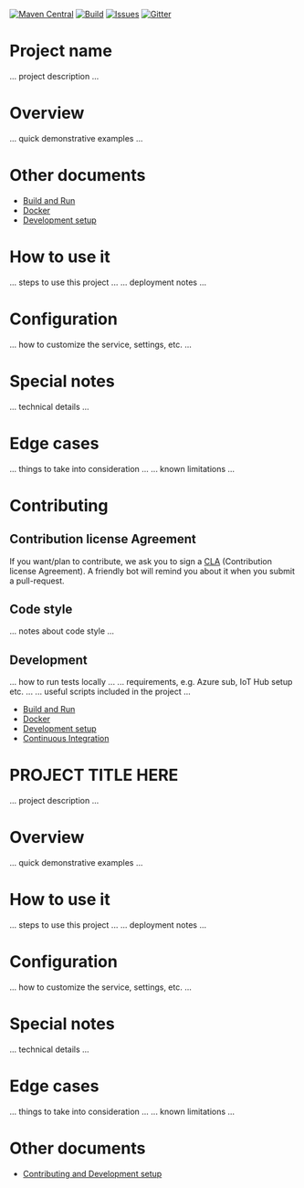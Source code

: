 [![Maven Central][maven-badge]][maven-url]
[![Build][build-badge]][build-url]
[![Issues][issues-badge]][issues-url]
[![Gitter][gitter-badge]][gitter-url]

Project name
============

... project description ...

Overview
========

... quick demonstrative examples ...

Other documents
===============

* [Build and Run](project/docs/BUILD.md)
* [Docker](project/docs/DOCKER.md)
* [Development setup](project/docs/DEV-SETUP.md)

How to use it
=============

... steps to use this project ...
... deployment notes ...

Configuration
=============

... how to customize the service, settings, etc. ...

Special notes
=============

... technical details ...

Edge cases
==========

... things to take into consideration ...
... known limitations ...

Contributing
============

## Contribution license Agreement

If you want/plan to contribute, we ask you to sign a [CLA](https://cla.microsoft.com/)
(Contribution license Agreement). A friendly bot will remind you about it when you submit
a pull-request.

## Code style

... notes about code style ...

## Development

... how to run tests locally ...
... requirements, e.g. Azure sub, IoT Hub setup etc. ...
... useful scripts included in the project ...

* [Build and Run](project/docs/BUILD.md)
* [Docker](project/docs/DOCKER.md)
* [Development setup](project/docs/DEV-SETUP.md)
* [Continuous Integration](project/docs/CI.md)

[maven-badge]: https://img.shields.io/maven-central/v/com.microsoft.azure.iot/[ABCDEFG].svg
[maven-url]: http://search.maven.org/#search%7Cga%7C1%7Ca%3A%22[ABCDEFG]%22
[build-badge]: https://api.travis-ci.com/Azure/microservice-template-dotnet-ws.svg?token=Ne4bYvppJihDwJ89ybGC
[build-url]: https://travis-ci.com/Azure/microservice-template-dotnet-ws
[issues-badge]: https://img.shields.io/github/issues/azure/microservice-template-dotnet-ws.svg
[issues-url]: https://github.com/azure/microservice-template-dotnet-ws/issues
[gitter-badge]: https://img.shields.io/gitter/room/azure/iot-pcs.js.svg
[gitter-url]: https://gitter.im/azure/iot-pcs

PROJECT TITLE HERE
==================

... project description ...

Overview
========

... quick demonstrative examples ...

How to use it
=============

... steps to use this project ...
... deployment notes ...

Configuration
=============

... how to customize the service, settings, etc. ...

Special notes
=============

... technical details ...

Edge cases
==========

... things to take into consideration ...
... known limitations ...

Other documents
===============

* [Contributing and Development setup](CONTRIBUTING.md)


[build-badge]: https://img.shields.io/travis/Azure/PROJECT-ID-HERE-dotnet.svg
[build-url]: https://travis-ci.org/Azure/PROJECT-ID-HERE-dotnet
[issues-badge]: https://img.shields.io/github/issues/azure/PROJECT-ID-HERE-dotnet.svg
[issues-url]: https://github.com/azure/PROJECT-ID-HERE-dotnet/issues
[gitter-badge]: https://img.shields.io/gitter/room/azure/iot-pcs.js.svg
[gitter-url]: https://gitter.im/azure/iot-pcs
